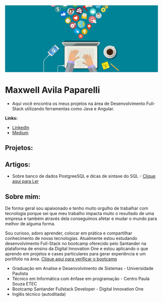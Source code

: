 <p align="center">
  <img src="dev2.png" >
</p>

# Maxwell Avila Paparelli


* Aqui você encontra os meus projetos na área de Desenvolvimento Full-Stack utilizando ferramentas como Java e Angular.

**Links:**
* [LinkedIn](https://www.linkedin.com/in/maxwell-avila-paparelli-69201b135)
* [Medium](https://maxwellpaparelli.medium.com/)


## Projetos:

## Artigos:
* Sobre banco de dados PostgreeSQL e dicas de sintaxe do SQL - [Clique aqui para Ler](https://maxwellpaparelli.medium.com/banco-de-dados-postgresql-ecaa00888bed)

## Sobre mim:
De forma geral sou apaixonado e tenho muito orgulho de trabalhar com tecnologia porque sei que meu trabalho impacta muito o resultado de uma empresa e também através dela conseguimos afetar e mudar o mundo para melhor de alguma forma.

Sou curioso, adoro aprender, colocar em prática e compartilhar conhecimento de novas tecnologias. Atualmente estou estudando desenvolvimento Full-Stack no bootcamp oferecido pelo Santander na plataforma de ensino da Digital Innovation One e estou aplicando o que aprendo em projetos e cases particulares para gerar experiência e um portifolio na área.
[Clique aqui para verificar o bootcamp](https://digitalinnovation.one/santander-bootcamp)

*  Graduação em Analise e Desenvolvimento de Sistemas - Universidade Paulista
*  Técnico em Informática com ênfase em programação - Centro Paula Souza ETEC
*  Bootcamp Santander Fullstack Developer - Digital Innovation One
*  Inglês técnico (autoditada)
